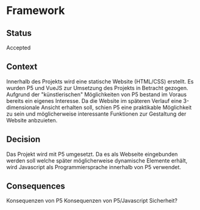 # Framework

## Status

Accepted

## Context

Innerhalb des Projekts wird eine statische Website (HTML/CSS) erstellt.
Es wurden P5 und VueJS zur Umsetzung des Projekts in Betracht gezogen. Aufgrund der "künstlerischen" Möglichkeiten von P5 bestand im Voraus bereits ein eigenes Interesse. Da die Website im späteren Verlauf eine 3-dimensionale Ansicht erhalten soll, schien P5 eine praktikable Möglichkeit zu sein und möglicherweise interessante Funktionen zur Gestaltung der Website anbzuieten.

## Decision

Das Projekt wird mit P5 umgesetzt. Da es als Webseite eingebunden werden soll welche später möglicherweise dynamische Elemente erhält, wird Javascript als Programmiersprache innerhalb von P5 verwendet.


## Consequences

Konsequenzen von P5
Konsequenzen von P5/Javascript Sicherheit? 